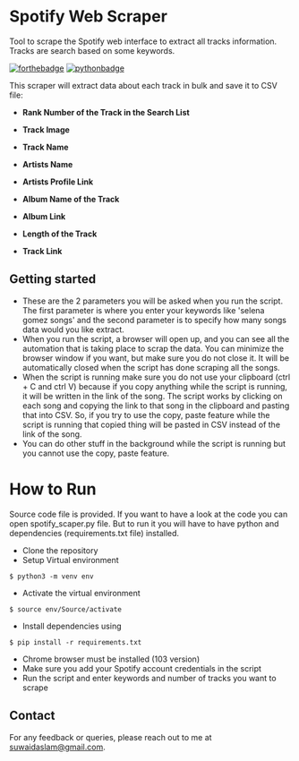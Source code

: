 # Spotify Web Scraper
Tool to scrape the Spotify web interface to extract all tracks information. Tracks are search based on some keywords.

[![forthebadge](https://forthebadge.com/images/badges/built-with-love.svg)](https://forthebadge.com)
[![pythonbadge](https://forthebadge.com/images/badges/made-with-python.svg)](https://forthebadge.com)

This scraper will extract data about each track in bulk and save it to CSV file: 

- **Rank Number of the Track in the Search List**

- **Track Image**

- **Track Name**

- **Artists Name**

- **Artists Profile Link**

- **Album Name of the Track**

- **Album Link**

- **Length of the Track**

- **Track Link**


## Getting started

- These are the 2 parameters you will be asked when you run the script. The first parameter is where you enter your keywords like 'selena gomez songs' and the second parameter is to specify how many songs data would you like extract.
- When you run the script, a browser will open up, and you can see all the automation that is taking place to scrap the data. You can minimize the browser window if you want, but make sure you do not close it. It will be automatically closed when the script has done scraping all the songs.
- When the script is running make sure you do not use your clipboard (ctrl + C and ctrl V) because if you copy anything while the script is running, it will be written in the link of the song. The script works by clicking on each song and copying the link to that song in the clipboard and pasting that into CSV. So, if you try to use the copy, paste feature while the script is running that copied thing will be pasted in CSV instead of the link of the song.
- You can do other stuff in the background while the script is running but you cannot use the copy, paste feature.


# How to Run 
Source code file is provided. If you want to have a look at the code you can open spotify_scaper.py file. But to run 
it you will have to have python and dependencies (requirements.txt file) installed.

- Clone the repository
- Setup Virtual environment
```
$ python3 -m venv env
```
- Activate the virtual environment
```
$ source env/Source/activate
```
- Install dependencies using
```
$ pip install -r requirements.txt
```
- Chrome browser must be installed (103 version)
- Make sure you add your Spotify account credentials in the script
- Run the script and enter keywords and number of tracks you want to scrape

## Contact

For any feedback or queries, please reach out to me at [suwaidaslam@gmail.com](suwaidaslam@gmail.com).
